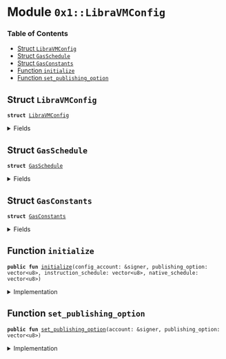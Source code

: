 
<a name="0x1_LibraVMConfig"></a>

# Module `0x1::LibraVMConfig`

### Table of Contents

-  [Struct `LibraVMConfig`](#0x1_LibraVMConfig_LibraVMConfig)
-  [Struct `GasSchedule`](#0x1_LibraVMConfig_GasSchedule)
-  [Struct `GasConstants`](#0x1_LibraVMConfig_GasConstants)
-  [Function `initialize`](#0x1_LibraVMConfig_initialize)
-  [Function `set_publishing_option`](#0x1_LibraVMConfig_set_publishing_option)



<a name="0x1_LibraVMConfig_LibraVMConfig"></a>

## Struct `LibraVMConfig`



<pre><code><b>struct</b> <a href="#0x1_LibraVMConfig">LibraVMConfig</a>
</code></pre>



<details>
<summary>Fields</summary>


<dl>
<dt>

<code>publishing_option: vector&lt;u8&gt;</code>
</dt>
<dd>

</dd>
<dt>

<code>gas_schedule: <a href="#0x1_LibraVMConfig_GasSchedule">LibraVMConfig::GasSchedule</a></code>
</dt>
<dd>

</dd>
</dl>


</details>

<a name="0x1_LibraVMConfig_GasSchedule"></a>

## Struct `GasSchedule`



<pre><code><b>struct</b> <a href="#0x1_LibraVMConfig_GasSchedule">GasSchedule</a>
</code></pre>



<details>
<summary>Fields</summary>


<dl>
<dt>

<code>instruction_schedule: vector&lt;u8&gt;</code>
</dt>
<dd>

</dd>
<dt>

<code>native_schedule: vector&lt;u8&gt;</code>
</dt>
<dd>

</dd>
<dt>

<code>gas_constants: <a href="#0x1_LibraVMConfig_GasConstants">LibraVMConfig::GasConstants</a></code>
</dt>
<dd>

</dd>
</dl>


</details>

<a name="0x1_LibraVMConfig_GasConstants"></a>

## Struct `GasConstants`



<pre><code><b>struct</b> <a href="#0x1_LibraVMConfig_GasConstants">GasConstants</a>
</code></pre>



<details>
<summary>Fields</summary>


<dl>
<dt>

<code>global_memory_per_byte_cost: u64</code>
</dt>
<dd>
 The cost per-byte written to global storage.
</dd>
<dt>

<code>global_memory_per_byte_write_cost: u64</code>
</dt>
<dd>
 The cost per-byte written to storage.
</dd>
<dt>

<code>min_transaction_gas_units: u64</code>
</dt>
<dd>
 We charge one unit of gas per-byte for the first 600 bytes
</dd>
<dt>

<code>large_transaction_cutoff: u64</code>
</dt>
<dd>
 Any transaction over this size will be charged
<code>INTRINSIC_GAS_PER_BYTE</code> per byte
</dd>
<dt>

<code>instrinsic_gas_per_byte: u64</code>
</dt>
<dd>
 The units of gas that should be charged per byte for every transaction.
</dd>
<dt>

<code>maximum_number_of_gas_units: u64</code>
</dt>
<dd>
 1 nanosecond should equal one unit of computational gas. We bound the maximum
 computational time of any given transaction at 10 milliseconds. We want this number and
 <code>MAX_PRICE_PER_GAS_UNIT</code> to always satisfy the inequality that
         MAXIMUM_NUMBER_OF_GAS_UNITS * MAX_PRICE_PER_GAS_UNIT < min(u64::MAX, GasUnits<GasCarrier>::MAX)
</dd>
<dt>

<code>min_price_per_gas_unit: u64</code>
</dt>
<dd>
 The minimum gas price that a transaction can be submitted with.
</dd>
<dt>

<code>max_price_per_gas_unit: u64</code>
</dt>
<dd>
 The maximum gas unit price that a transaction can be submitted with.
</dd>
<dt>

<code>max_transaction_size_in_bytes: u64</code>
</dt>
<dd>

</dd>
</dl>


</details>

<a name="0x1_LibraVMConfig_initialize"></a>

## Function `initialize`



<pre><code><b>public</b> <b>fun</b> <a href="#0x1_LibraVMConfig_initialize">initialize</a>(config_account: &signer, publishing_option: vector&lt;u8&gt;, instruction_schedule: vector&lt;u8&gt;, native_schedule: vector&lt;u8&gt;)
</code></pre>



<details>
<summary>Implementation</summary>


<pre><code><b>public</b> <b>fun</b> <a href="#0x1_LibraVMConfig_initialize">initialize</a>(
    config_account: &signer,
    publishing_option: vector&lt;u8&gt;,
    instruction_schedule: vector&lt;u8&gt;,
    native_schedule: vector&lt;u8&gt;,
) {
    <b>let</b> gas_constants = <a href="#0x1_LibraVMConfig_GasConstants">GasConstants</a> {
        global_memory_per_byte_cost: 8,
        global_memory_per_byte_write_cost: 8,
        min_transaction_gas_units: 600,
        large_transaction_cutoff: 600,
        instrinsic_gas_per_byte: 8,
        maximum_number_of_gas_units: 2000000,
        min_price_per_gas_unit: 0,
        max_price_per_gas_unit: 10000,
        max_transaction_size_in_bytes: 16384,
    };


    <a href="LibraConfig.md#0x1_LibraConfig_publish_new_config">LibraConfig::publish_new_config</a>&lt;<a href="#0x1_LibraVMConfig">LibraVMConfig</a>&gt;(
        config_account,
        <a href="#0x1_LibraVMConfig">LibraVMConfig</a> {
            publishing_option,
            gas_schedule: <a href="#0x1_LibraVMConfig_GasSchedule">GasSchedule</a> {
                instruction_schedule,
                native_schedule,
                gas_constants,
            }
        },
    );
}
</code></pre>



</details>

<a name="0x1_LibraVMConfig_set_publishing_option"></a>

## Function `set_publishing_option`



<pre><code><b>public</b> <b>fun</b> <a href="#0x1_LibraVMConfig_set_publishing_option">set_publishing_option</a>(account: &signer, publishing_option: vector&lt;u8&gt;)
</code></pre>



<details>
<summary>Implementation</summary>


<pre><code><b>public</b> <b>fun</b> <a href="#0x1_LibraVMConfig_set_publishing_option">set_publishing_option</a>(account: &signer, publishing_option: vector&lt;u8&gt;) {
    <b>let</b> current_config = <a href="LibraConfig.md#0x1_LibraConfig_get">LibraConfig::get</a>&lt;<a href="#0x1_LibraVMConfig">LibraVMConfig</a>&gt;();
    current_config.publishing_option = publishing_option;
    <a href="LibraConfig.md#0x1_LibraConfig_set">LibraConfig::set</a>&lt;<a href="#0x1_LibraVMConfig">LibraVMConfig</a>&gt;(account, current_config);
}
</code></pre>



</details>
